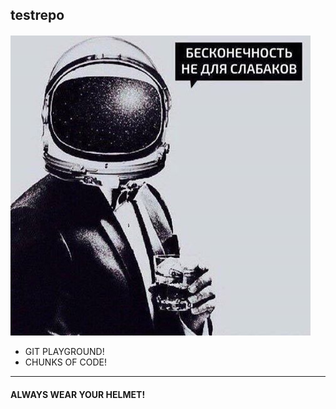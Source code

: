 ## testrepo
 
 
####
![Gagarin-Bond](./img/Gagarin-Bond.jpg)

- GIT PLAYGROUND!
- CHUNKS OF CODE!
****
#### ALWAYS WEAR YOUR HELMET!
